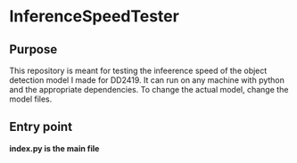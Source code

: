 # InferenceSpeedTester
## Purpose
This repository is meant for testing the infeerence speed of the object detection model I made for DD2419. 
It can run on any machine with python and the appropriate dependencies. To change the actual model, change the model files.

## Entry point
**index.py is the main file**
